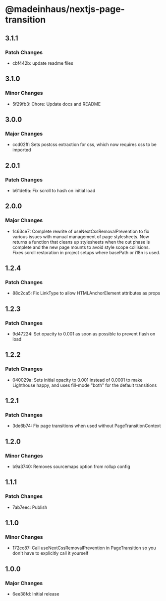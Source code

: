 # @madeinhaus/nextjs-page-transition

## 3.1.1

### Patch Changes

-   cbf442b: update readme files

## 3.1.0

### Minor Changes

-   5f29fb3: Chore: Update docs and README

## 3.0.0

### Major Changes

-   ccd02ff: Sets postcss extraction for css, which now requires css to be imported

## 2.0.1

### Patch Changes

-   b61de9a: Fix scroll to hash on initial load

## 2.0.0

### Major Changes

-   1c63ce7: Complete rewrite of useNextCssRemovalPrevention to fix various issues with manual management of page stylesheets.
    Now returns a function that cleans up stylesheets when the out phase is complete and the new page mounts to avoid style scope collisions.
    Fixes scroll restoration in project setups where basePath or i18n is used.

## 1.2.4

### Patch Changes

-   88c2ca5: Fix LinkType to allow HTMLAnchorElement attributes as props

## 1.2.3

### Patch Changes

-   9d47224: Set opacity to 0.001 as soon as possible to prevent flash on load

## 1.2.2

### Patch Changes

-   040029a: Sets initial opacity to 0.001 instead of 0.0001 to make Lighthouse happy, and uses fill-mode "both" for the default transitions

## 1.2.1

### Patch Changes

-   3de6b74: Fix page transitions when used without PageTransitionContext

## 1.2.0

### Minor Changes

-   b9a3740: Removes sourcemaps option from rollup config

## 1.1.1

### Patch Changes

-   7ab7eec: Publish

## 1.1.0

### Minor Changes

-   172cc87: Call useNextCssRemovalPrevention in PageTransition so you don't have to explicitly call it yourself

## 1.0.0

### Major Changes

-   6ee38fd: Initial release
